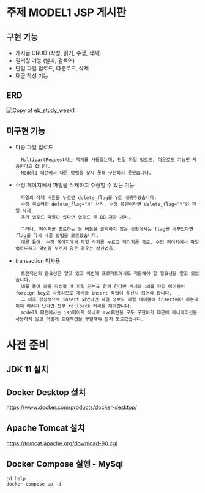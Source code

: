 #  주제 MODEL1 JSP 게시판 

## 구현 기능

- 게시글 CRUD (작성, 읽기, 수정, 삭제)
- 필터링 기능 (날짜, 검색어)
- 단일 파일 업로드, 다운로드, 삭제
- 댓글 작성 기능

## ERD
![Copy of eb_study_week1](https://github.com/proamateur92/eb-study-1week/assets/68406448/137282cd-7ad8-4bad-a5d7-2e5bf323f81b)

## 미구현 기능

- 다중 파일 업로드

		MultipartRequest라는 객체를 사용했는데, 단일 파일 업로드, 다운로드 기능만 제공한다고 합니다.
		Model1 패턴에서 다른 방법을 찾지 못해 구현하지 못했습니다.
  
- 수정 페이지에서 파일을 삭제하고 수정할 수 있는 기능
  
		파일의 삭제 버튼을 누르면 delete_flag를 Y로 바꿔주었습니다.
		수정 취소라면 delete_flag="N" 처리. 수정 확인이라면 delete_flag="Y"인 파일 삭제.
		추가 업로드 파일이 있다면 업로드 후 DB 저장 처리.

		그러나, 페이지를 종료하는 등 버튼을 클릭하지 않은 상황에서는 flag를 바꾸었다면 flag를 다시 바꿀 방법을 모르겠습니다.
		예를 들어, 수정 페이지에서 파일 삭제를 누르고 페이지를 종료. 수정 페이지에서 파일 업로드하고 확인을 누르지 않은 경우는 상관없음.
  
- transaction 미사용

		트랜잭션의 중요성은 알고 있고 이번에 프로젝트에서도 적용해야 할 필요성을 알고 있었습니다.
		예를 들어 글을 작성할 때 파일 첨부도 함께 한다면 게시글 id를 파일 테이블이 foreign key로 사용하므로 게시글 insert 작업이 우선시 되어야 합니다.
		그 이후 정상적으로 insert 되었다면 파일 정보도 파일 테이블에 insert해야 하는데 이때 에러가 난다면 전부 rollback 처리를 해야합니다.
		model1 패턴에서는 jsp페이지 하나로 mvc패턴을 모두 구현하기 때문에 애너테이션을 사용하지 않고 어떻게 트랜잭션을 구현해야 할지 모르겠습니다.



# 사전 준비

## JDK 11 설치

## Docker Desktop 설치
https://www.docker.com/products/docker-desktop/

## Apache Tomcat 설치
https://tomcat.apache.org/download-90.cgi

## Docker Compose 실행 - MySql
``` 
cd help
docker-compose up -d
```
